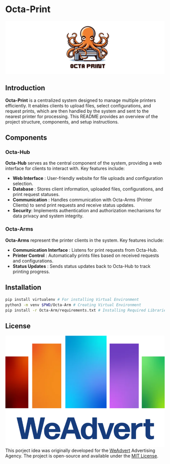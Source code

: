 # Octa-Print
![Logo](./../Assets/Logo/Octa-Print.png)

## Introduction

**Octa-Print** is a centralized system designed to manage multiple printers efficiently. It enables clients to upload files, select configurations, and request prints, which are then handled by the system and sent to the nearest printer for processing. This README provides an overview of the project structure, components, and setup instructions.


## Components
### Octa-Hub 
**Octa-Hub** serves as the central component of the system, providing a web interface for clients to interact with. 
Key features include:
- **Web Interface** : User-friendly website for file uploads and configuration selection.
- **Database** : Stores client information, uploaded files, configurations, and print request statuses.
- **Communication** : Handles communication with Octa-Arms (Printer Clients) to send print requests and receive status updates.
- **Security**: Implements authentication and authorization mechanisms for data privacy and system integrity.
### Octa-Arms 
**Octa-Arms** represent the printer clients in the system. 
Key features include:
- **Communication Interface** : Listens for print requests from Octa-Hub.
- **Printer Control** : Automatically prints files based on received requests and configurations.
- **Status Updates** : Sends status updates back to Octa-Hub to track printing progress.

## Installation 
```bash
pip install virtualenv # For installing Virtual Environment
python3 -m venv $PWD/Octa-Arm # Creating Virtual Environment
pip install -r Octa-Arm/requirements.txt # Installing Required Libraries
```


## License
 ![weAdvert](./../Assets/Logo/Weadvert-Logo.png)
 This porject idea was originally developed for the [WeAdvert](https://weadvert.lk/) Advertising Agency. The project is open-source and available under the [MIT License](./../License/LICENSE).